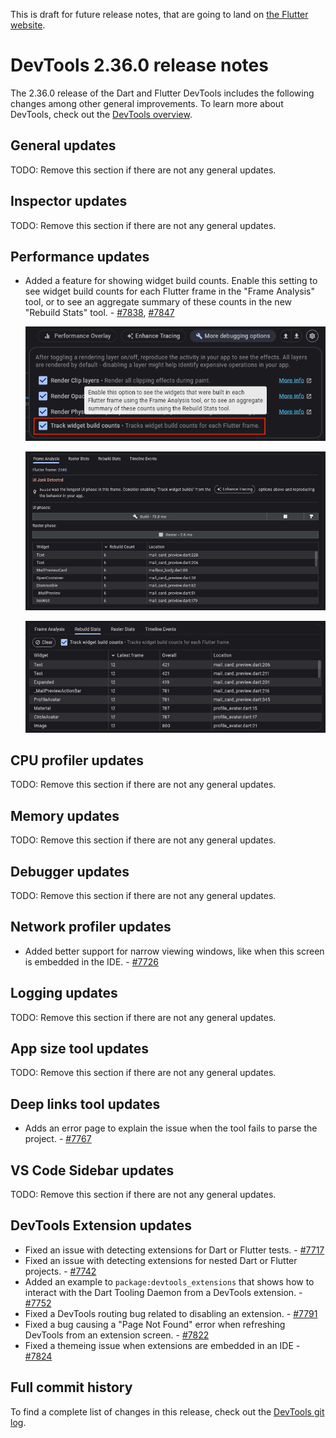 This is draft for future release notes, that are going to land on
[the Flutter website](https://docs.flutter.dev/tools/devtools/release-notes).

# DevTools 2.36.0 release notes

The 2.36.0 release of the Dart and Flutter DevTools
includes the following changes among other general improvements.
To learn more about DevTools, check out the
[DevTools overview](/tools/devtools/overview).

## General updates

TODO: Remove this section if there are not any general updates.

## Inspector updates

TODO: Remove this section if there are not any general updates.

## Performance updates

* Added a feature for showing widget build counts. Enable this setting to see widget build counts
for each Flutter frame in the "Frame Analysis" tool, or to see an aggregate summary of these
counts in the new "Rebuild Stats" tool.  - [#7838](https://github.com/flutter/devtools/pull/7838),
[#7847](https://github.com/flutter/devtools/pull/7847)

    ![Track widget build counts setting](images/track_build_counts_setting.png "Track widget build counts setting")

    ![Widget rebuild counts in the Frame Analysis view](images/rebuild_counts_frame_analysis.png "Widget rebuilds counts for a flutter frame")

    ![Widget rebuild counts in the Rebuild Stats view](images/rebuild_stats.png "Widget rebuilds counts aggregate stats")

## CPU profiler updates

TODO: Remove this section if there are not any general updates.

## Memory updates

TODO: Remove this section if there are not any general updates.

## Debugger updates

TODO: Remove this section if there are not any general updates.

## Network profiler updates

* Added better support for narrow viewing windows, like when this
screen is embedded in the IDE. - [#7726](https://github.com/flutter/devtools/pull/7726)

## Logging updates

TODO: Remove this section if there are not any general updates.

## App size tool updates

TODO: Remove this section if there are not any general updates.

## Deep links tool updates

* Adds an error page to explain the issue when the tool fails to
parse the project. - [#7767](https://github.com/flutter/devtools/pull/7767)

## VS Code Sidebar updates

TODO: Remove this section if there are not any general updates.

## DevTools Extension updates

* Fixed an issue with detecting extensions for Dart or Flutter
tests. - [#7717](https://github.com/flutter/devtools/pull/7717)
* Fixed an issue with detecting extensions for nested Dart or Flutter
projects. - [#7742](https://github.com/flutter/devtools/pull/7742)
* Added an example to `package:devtools_extensions` that shows how to
interact with the Dart Tooling Daemon from a DevTools
extension. - [#7752](https://github.com/flutter/devtools/pull/7752)
* Fixed a DevTools routing bug related to disabling an
extension. - [#7791](https://github.com/flutter/devtools/pull/7791)
* Fixed a bug causing a "Page Not Found" error when refreshing DevTools
from an extension screen. - [#7822](https://github.com/flutter/devtools/pull/7822)
* Fixed a themeing issue when extensions are embedded in an
IDE - [#7824](https://github.com/flutter/devtools/pull/7824)

## Full commit history

To find a complete list of changes in this release, check out the
[DevTools git log](https://github.com/flutter/devtools/tree/v2.36.0).
